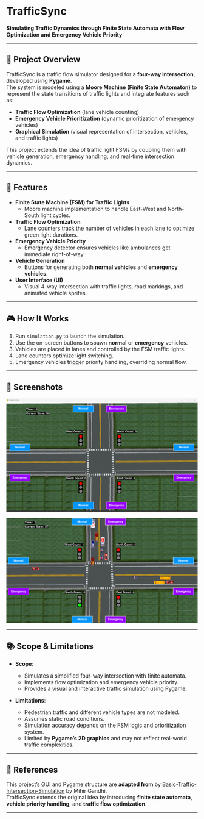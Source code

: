 # TrafficSync  
**Simulating Traffic Dynamics through Finite State Automata with Flow Optimization and Emergency Vehicle Priority**

---

## 📖 Project Overview  
TrafficSync is a traffic flow simulator designed for a **four-way intersection**, developed using **Pygame**.  
The system is modeled using a **Moore Machine (Finite State Automaton)** to represent the state transitions of traffic lights and integrate features such as:  

- **Traffic Flow Optimization** (lane vehicle counting)  
- **Emergency Vehicle Prioritization** (dynamic prioritization of emergency vehicles)  
- **Graphical Simulation** (visual representation of intersection, vehicles, and traffic lights)  

This project extends the idea of traffic light FSMs by coupling them with vehicle generation, emergency handling, and real-time intersection dynamics.

---

## 🚦 Features  
- **Finite State Machine (FSM) for Traffic Lights**  
  - Moore machine implementation to handle East-West and North-South light cycles.  
- **Traffic Flow Optimization**  
  - Lane counters track the number of vehicles in each lane to optimize green light durations.  
- **Emergency Vehicle Priority**  
  - Emergency detector ensures vehicles like ambulances get immediate right-of-way.  
- **Vehicle Generation**  
  - Buttons for generating both **normal vehicles** and **emergency vehicles**.  
- **User Interface (UI)**  
  - Visual 4-way intersection with traffic lights, road markings, and animated vehicle sprites.  

---

## 🎮 How It Works  
1. Run `simulation.py` to launch the simulation.  
2. Use the on-screen buttons to spawn **normal** or **emergency** vehicles.  
3. Vehicles are placed in lanes and controlled by the FSM traffic lights.  
4. Lane counters optimize light switching.  
5. Emergency vehicles trigger priority handling, overriding normal flow.  

---

## 📸 Screenshots  

![App Screenshot](Screenshots/Screenshot_1.png)

![App Screenshot](Screenshots/Screenshot_2.png)

---

## 📚 Scope & Limitations  
- **Scope**:  
  - Simulates a simplified four-way intersection with finite automata.  
  - Implements flow optimization and emergency vehicle priority.  
  - Provides a visual and interactive traffic simulation using Pygame.  

- **Limitations**:  
  - Pedestrian traffic and different vehicle types are not modeled.  
  - Assumes static road conditions.  
  - Simulation accuracy depends on the FSM logic and prioritization system.  
  - Limited by **Pygame’s 2D graphics** and may not reflect real-world traffic complexities.  

---

## 🔗 References  
This project’s GUI and Pygame structure are **adapted from**  by [Basic-Traffic-Intersection-Simulation](https://github.com/mihir-m-gandhi/Basic-Traffic-Intersection-Simulation) by Mihir Gandhi.  
TrafficSync extends the original idea by introducing **finite state automata**, **vehicle priority handling**, and **traffic flow optimization**.  

---


